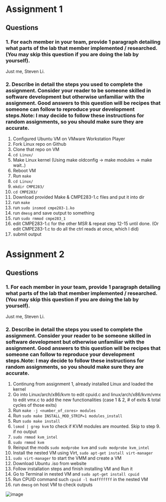 # Assignment 1

## Questions
### 1. For each member in your team, provide 1 paragraph detailing what parts of the lab that member implemented / researched. (You may skip this question if you are doing the lab by yourself).

Just me, Steven Li.


### 2. Describe in detail the steps you used to complete the assignment. Consider your reader to be someone skilled in software development but otherwise unfamiliar with the assignment. Good answers to this question will be recipes that someone can follow to reproduce your development steps.Note: I may decide to follow these instructions for random assignments, so you should make sure they are accurate.
   

1. Configured Ubuntu VM on VMware Workstation Player
2. Fork Linux repo on Github
3. Clone that repo on VM
4. `cd Linux/`
5. Make Linux kernel (Using make oldconfig -> make modules -> make wait..)
6. Reboot VM
7. Run `make`
8. `cd Linux/`
9. `mkdir CMPE283/`
10. `cd CMPE283/`
11. Download provided Make & CMPE283-1.c files and put it into dir
12. run `make`
13. run `sudo insmod cmpe283-1.ko`
14. run `dmesg` and save output to something
15. run `sudo rmmod cmpe283_1` 
16. edit CMPE283-1.c for the other MSR & repeat step 12-15 until done. (Or edit CMPE283-1.c to do all the ctrl reads at once, which I did)
17. submit output

# Assignment 2

## Questions
### 1. For each member in your team, provide 1 paragraph detailing what parts of the lab that member implemented / researched. (You may skip this question if you are doing the lab by yourself).

Just me, Steven Li.

### 2. Describe in detail the steps you used to complete the assignment. Consider your reader to be someone skilled in software development but otherwise unfamiliar with the assignment. Good answers to this question will be recipes that someone can follow to reproduce your development steps.Note: I may decide to follow these instructions for random assignments, so you should make sure they are accurate.


1. Continung from assignment 1, already installed Linux and loaded the kernel
2. Go into Linux/arch/x86/kvm to edit cpuid.c and linux/arch/x86/kvm/vmx to edit vmx.c to add the new functionalities (case 1 & 2, # of exits & total cycles of those exits)
3. Run `make -j <number_of_cores> modules`
4. Run `sudo make INSTALL_MOD_STRIP=1 modules_install`
5. Run `sudo make install`
6. `lsmod | grep kvm` to check if KVM modules are mounted. Skip to step 9. if no output
7. `sudo rmmod kvm_intel`
8. `sudo rmmod kvm`
9. Reinput the mods `sudo modprobe kvm` and `sudo modprobe kvm_intel`
10. Install the nested VM using Virt, `sudo apt-get install virt-manager`
11. `sudo virt-manager` to start the VMM and create a VM
12. Download Ubuntu .iso from website
13. Follow installation steps and finish installing VM and Run it 
14. Go to Terminal in nested VM and `sudo apt-get install cpuid`
15. Run CPUID command such `cpuid -l 0x4fffffff` in the nested VM
16. run `dmesg` on host VM to check outputs 
   
![image](https://user-images.githubusercontent.com/78942886/142806022-ac4bd3e5-099c-4368-91e8-2562206b28b9.png)
